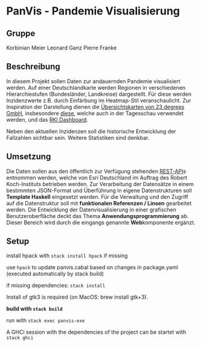 # PanVis - Pandemie Visualisierung
## Gruppe
Korbinian Meier
Leonard Ganz
Pierre Franke

## Beschreibung
In diesem Projekt sollen Daten zur andauernden Pandemie visualisiert werden. Auf einer
Deutschlandkarte werden Regionen in verschiedenen Hierarchiestufen (Bundesländer, Landkreise)
dargestellt. Für diese werden Inzidenzwerte z.B. durch Einfärbung im Heatmap-Stil
veranschaulicht. Zur Inspiration der Darstellung dienen die [Übersichtskarten von 23 degrees
GmbH](https://app.23degrees.io/indicator/covid?folder9hfAcvpFw0IxDKRZ-collection-deutschland=QixrVWHzvvuvLN03-collection-statistiken-zu-neuinfektionen~hnO48q9rT7hQwl5F-choro-7-tage-inzidenz-neuinfektionen), insbesondere [diese](https://app.23degrees.io/embed/3T3vqcZBX8hrLeYT-choro-sars-cov-2-infektionen-in), welche auch in der Tagesschau verwendet werden, und das [RKI Dashboard](https://experience.arcgis.com/experience/478220a4c454480e823b17327b2bf1d4).

Neben den aktuellen Inzidenzen soll die historische Entwicklung der Fallzahlen sichtbar sein.
Weitere Statistiken sind denkbar.

## Umsetzung
Die Daten sollen aus den öffentlich zur Verfügung stehenden [REST-API](https://arcgis.esri.de/nutzung-der-api-des-rki-covid-19-dashboard/)s entnommen werden,
welche von Esri Deutschland im Auftrag des Robert Koch-Instituts betrieben werden. Zur
Verarbeitung der Datensätze in einem bestimmten JSON-Format und Überführung in eigene
Datenstrukturen soll **Template Haskell** eingesetzt werden. Für die Verwaltung und den Zugriff auf
die Datenstruktur soll mit **funktionalen Referenzen / Linsen** gearbeitet werden. Die Entwicklung
der Datenvisualisierung in einer grafischen Benutzeroberfläche deckt das Thema
**Anwendungsprogrammierung** ab. Dieser Bereich wird durch die eingangs genannte
**Web**komponente ergänzt.

## Setup

install hpack with `stack install hpack` if missing

use `hpack` to update panvis.cabal based on changes in package.yaml (executed automatically by stack build)

if missing dependencies: `stack install`

Install of gtk3 is required (on MacOS: brew install gtk+3).

**build with `stack build`**

run with `stack exec panvis-exe`

A GHCi session with the dependencies of the project can be startet with `stack ghci`